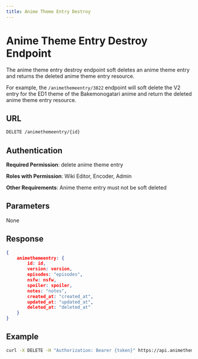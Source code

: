 ```yaml
---
title: Anime Theme Entry Destroy
---
```


# Anime Theme Entry Destroy Endpoint 

The anime theme entry destroy endpoint soft deletes an anime theme entry and returns the deleted anime theme entry resource.

For example, the `/animethemeentry/3822` endpoint will soft delete the V2 entry for the ED1 theme of the Bakemonogatari anime and return the deleted anime theme entry resource.

## URL

```sh
DELETE /animethemeentry/{id}
```

## Authentication

**Required Permission**: delete anime theme entry

**Roles with Permission**: Wiki Editor, Encoder, Admin

**Other Requirements**: Anime theme entry must not be soft deleted

## Parameters

None

## Response

```json
{
    animethemeentry: {
        id: id,
        version: version,
        episodes: "episodes",
        nsfw: nsfw,
        spoiler: spoiler,
        notes: "notes",
        created_at: "created_at",
        updated_at: "updated_at",
        deleted_at: "deleted_at"
    }
}
```

## Example

```bash
curl -X DELETE -H "Authorization: Bearer {token}" https://api.animethemes.moe/animethemeentry/3822
```
